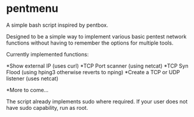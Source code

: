 # pentmenu
A simple bash script inspired by pentbox.

Designed to be a simple way to implement various basic pentest network functions without having to remember the options for multiple tools.

Currently implemented functions:

*Show external IP (uses curl)
*TCP Port scanner (using netcat)
*TCP Syn Flood (using hping3 otherwise reverts to nping)
*Create a TCP or UDP listener (uses netcat)

*More to come...


The script already implements sudo where required.  If your user does not have sudo capability, run as root.
